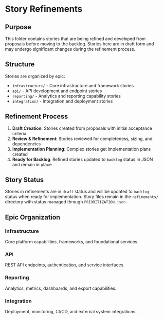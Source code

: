 # Story Refinements

## Purpose

This folder contains stories that are being refined and developed from proposals before moving to the backlog. Stories here are in draft form and may undergo significant changes during the refinement process.

## Structure

Stories are organized by epic:
- `infrastructure/` - Core infrastructure and framework stories
- `api/` - API development and endpoint stories  
- `reporting/` - Analytics and reporting capability stories
- `integration/` - Integration and deployment stories

## Refinement Process

1. **Draft Creation**: Stories created from proposals with initial acceptance criteria
2. **Review & Refinement**: Stories reviewed for completeness, sizing, and dependencies
3. **Implementation Planning**: Complex stories get implementation plans created
4. **Ready for Backlog**: Refined stories updated to `backlog` status in JSON and remain in place

## Story Status

Stories in refinements are in `draft` status and will be updated to `backlog` status when ready for implementation. Story files remain in the `refinements/` directory with status managed through `PRIORITIZATION.json`.

## Epic Organization

### Infrastructure
Core platform capabilities, frameworks, and foundational services.

### API
REST API endpoints, authentication, and service interfaces.

### Reporting  
Analytics, metrics, dashboards, and export capabilities.

### Integration
Deployment, monitoring, CI/CD, and external system integrations.